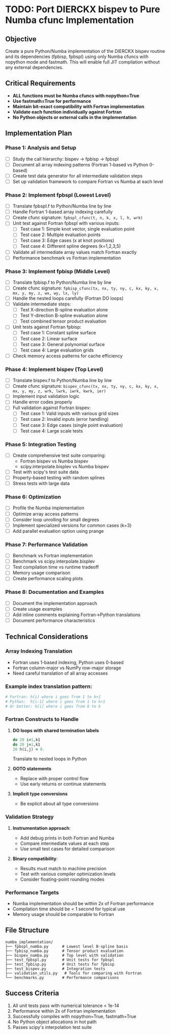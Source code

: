 # TODO: Port DIERCKX bispev to Pure Numba cfunc Implementation

## Objective
Create a pure Python/Numba implementation of the DIERCKX bispev routine and its dependencies (fpbisp, fpbspl) using only Numba cfuncs with nopython mode and fastmath. This will enable full JIT compilation without any external dependencies.

## Critical Requirements
- **ALL functions must be Numba cfuncs with nopython=True**
- **Use fastmath=True for performance**
- **Maintain bit-exact compatibility with Fortran implementation**
- **Validate each function individually against Fortran**
- **No Python objects or external calls in the implementation**

## Implementation Plan

### Phase 1: Analysis and Setup
- [ ] Study the call hierarchy: bispev → fpbisp → fpbspl
- [ ] Document all array indexing patterns (Fortran 1-based vs Python 0-based)
- [ ] Create test data generator for all intermediate validation steps
- [ ] Set up validation framework to compare Fortran vs Numba at each level

### Phase 2: Implement fpbspl (Lowest Level)
- [ ] Translate fpbspl.f to Python/Numba line by line
- [ ] Handle Fortran 1-based array indexing carefully
- [ ] Create cfunc signature: `fpbspl_cfunc(t, n, k, x, l, h, wrk)`
- [ ] Unit test against Fortran fpbspl with various inputs:
  - [ ] Test case 1: Simple knot vector, single evaluation point
  - [ ] Test case 2: Multiple evaluation points
  - [ ] Test case 3: Edge cases (x at knot positions)
  - [ ] Test case 4: Different spline degrees (k=1,2,3,5)
- [ ] Validate all intermediate array values match Fortran exactly
- [ ] Performance benchmark vs Fortran implementation

### Phase 3: Implement fpbisp (Middle Level)
- [ ] Translate fpbisp.f to Python/Numba line by line
- [ ] Create cfunc signature: `fpbisp_cfunc(tx, nx, ty, ny, c, kx, ky, x, mx, y, my, z, wx, wy, lx, ly)`
- [ ] Handle the nested loops carefully (Fortran DO loops)
- [ ] Validate intermediate steps:
  - [ ] Test X-direction B-spline evaluation alone
  - [ ] Test Y-direction B-spline evaluation alone
  - [ ] Test combined tensor product evaluation
- [ ] Unit tests against Fortran fpbisp:
  - [ ] Test case 1: Constant spline surface
  - [ ] Test case 2: Linear surface
  - [ ] Test case 3: General polynomial surface
  - [ ] Test case 4: Large evaluation grids
- [ ] Check memory access patterns for cache efficiency

### Phase 4: Implement bispev (Top Level)
- [ ] Translate bispev.f to Python/Numba line by line
- [ ] Create cfunc signature: `bispev_cfunc(tx, nx, ty, ny, c, kx, ky, x, mx, y, my, z, wrk, lwrk, iwrk, kwrk, ier)`
- [ ] Implement input validation logic
- [ ] Handle error codes properly
- [ ] Full validation against Fortran bispev:
  - [ ] Test case 1: Valid inputs with various grid sizes
  - [ ] Test case 2: Invalid inputs (error handling)
  - [ ] Test case 3: Edge cases (single point evaluation)
  - [ ] Test case 4: Large scale tests

### Phase 5: Integration Testing
- [ ] Create comprehensive test suite comparing:
  - Fortran bispev vs Numba bispev
  - scipy.interpolate.bisplev vs Numba bispev
- [ ] Test with scipy's test suite data
- [ ] Property-based testing with random splines
- [ ] Stress tests with large data

### Phase 6: Optimization
- [ ] Profile the Numba implementation
- [ ] Optimize array access patterns
- [ ] Consider loop unrolling for small degrees
- [ ] Implement specialized versions for common cases (k=3)
- [ ] Add parallel evaluation option using prange

### Phase 7: Performance Validation
- [ ] Benchmark vs Fortran implementation
- [ ] Benchmark vs scipy.interpolate.bisplev
- [ ] Test compilation time vs runtime tradeoff
- [ ] Memory usage comparison
- [ ] Create performance scaling plots

### Phase 8: Documentation and Examples
- [ ] Document the implementation approach
- [ ] Create usage examples
- [ ] Add inline comments explaining Fortran→Python translations
- [ ] Document performance characteristics

## Technical Considerations

### Array Indexing Translation
- Fortran uses 1-based indexing, Python uses 0-based
- Fortran column-major vs NumPy row-major storage
- Need careful translation of all array accesses

### Example index translation pattern:
```python
# Fortran: h(i) where i goes from 1 to k+1
# Python:  h[i-1] where i goes from 1 to k+1
# Or better: h[i] where i goes from 0 to k
```

### Fortran Constructs to Handle
1. **DO loops with shared termination labels**
   ```fortran
   do 20 i=1,k1
   do 20 j=1,k1
   20 h(i,j) = 0.
   ```
   Translate to nested loops in Python

2. **GOTO statements**
   - Replace with proper control flow
   - Use early returns or continue statements

3. **Implicit type conversions**
   - Be explicit about all type conversions

### Validation Strategy
1. **Instrumentation approach**:
   - Add debug prints in both Fortran and Numba
   - Compare intermediate values at each step
   - Use small test cases for detailed comparison

2. **Binary compatibility**:
   - Results must match to machine precision
   - Test with various compiler optimization levels
   - Consider floating-point rounding modes

### Performance Targets
- Numba implementation should be within 2x of Fortran performance
- Compilation time should be < 1 second for typical use
- Memory usage should be comparable to Fortran

## File Structure
```
numba_implementation/
├── fpbspl_numba.py      # Lowest level B-spline basis
├── fpbisp_numba.py      # Tensor product evaluation  
├── bispev_numba.py      # Top level with validation
├── test_fpbspl.py       # Unit tests for fpbspl
├── test_fpbisp.py       # Unit tests for fpbisp
├── test_bispev.py       # Integration tests
├── validation_utils.py   # Tools for comparing with Fortran
└── benchmarks.py        # Performance comparisons
```

## Success Criteria
1. All unit tests pass with numerical tolerance < 1e-14
2. Performance within 2x of Fortran implementation  
3. Successfully compiles with nopython=True, fastmath=True
4. No Python object allocations in hot path
5. Passes scipy's interpolation test suite